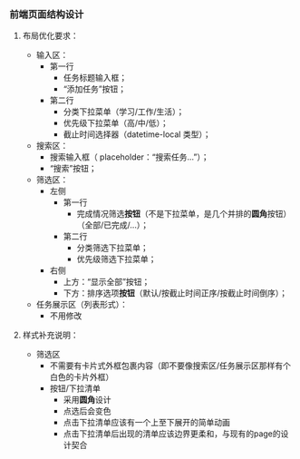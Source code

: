 ### 前端页面结构设计

1. 布局优化要求：
   - 输入区：
     - 第一行
        - 任务标题输入框；
        - “添加任务”按钮；
     - 第二行
        - 分类下拉菜单（学习/工作/生活）；
        - 优先级下拉菜单（高/中/低）；
        - 截止时间选择器（datetime-local 类型）；
   - 搜索区：
     - 搜索输入框（ placeholder：“搜索任务...”）；
     - “搜索”按钮；
   - 筛选区：
     - 左侧
        - 第一行
          - 完成情况筛选**按钮**（不是下拉菜单，是几个并排的**圆角**按钮）（全部/已完成/...）；
        - 第二行
          - 分类筛选下拉菜单；
          - 优先级筛选下拉菜单；
     - 右侧
        - 上方：“显示全部”按钮；
        - 下方：排序选项**按钮**（默认/按截止时间正序/按截止时间倒序）；
   - 任务展示区（列表形式）：
     - 不用修改


2. 样式补充说明：
   - 筛选区
      - 不需要有卡片式外框包裹内容（即不要像搜索区/任务展示区那样有个白色的卡片外框）
      - 按钮/下拉清单
        - 采用**圆角**设计
        - 点选后会变色
        - 点击下拉清单应该有一个上至下展开的简单动画
        - 点击下拉清单后出现的清单应该边界更柔和，与现有的page的设计契合
